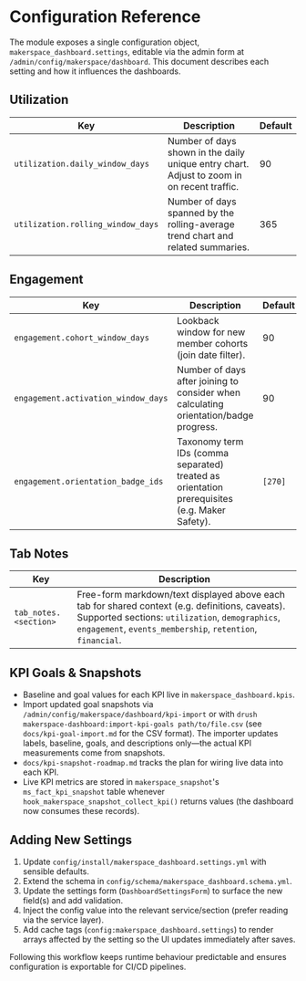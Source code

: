 # Configuration Reference

The module exposes a single configuration object, `makerspace_dashboard.settings`, editable via the admin form at `/admin/config/makerspace/dashboard`. This document describes each setting and how it influences the dashboards.

## Utilization
| Key | Description | Default |
|-----|-------------|---------|
| `utilization.daily_window_days` | Number of days shown in the daily unique entry chart. Adjust to zoom in on recent traffic. | 90 |
| `utilization.rolling_window_days` | Number of days spanned by the rolling-average trend chart and related summaries. | 365 |

## Engagement
| Key | Description | Default |
|-----|-------------|---------|
| `engagement.cohort_window_days` | Lookback window for new member cohorts (join date filter). | 90 |
| `engagement.activation_window_days` | Number of days after joining to consider when calculating orientation/badge progress. | 90 |
| `engagement.orientation_badge_ids` | Taxonomy term IDs (comma separated) treated as orientation prerequisites (e.g. Maker Safety). | `[270]` |

## Tab Notes
| Key | Description |
|-----|-------------|
| `tab_notes.<section>` | Free-form markdown/text displayed above each tab for shared context (e.g. definitions, caveats). Supported sections: `utilization`, `demographics`, `engagement`, `events_membership`, `retention`, `financial`. |

## KPI Goals & Snapshots

- Baseline and goal values for each KPI live in `makerspace_dashboard.kpis`.
- Import updated goal snapshots via `/admin/config/makerspace/dashboard/kpi-import` or with `drush makerspace-dashboard:import-kpi-goals path/to/file.csv` (see `docs/kpi-goal-import.md` for the CSV format). The importer updates labels, baseline, goals, and descriptions only—the actual KPI measurements come from snapshots.
- `docs/kpi-snapshot-roadmap.md` tracks the plan for wiring live data into each KPI.
- Live KPI metrics are stored in `makerspace_snapshot`'s `ms_fact_kpi_snapshot` table whenever `hook_makerspace_snapshot_collect_kpi()` returns values (the dashboard now consumes these records).

## Adding New Settings
1. Update `config/install/makerspace_dashboard.settings.yml` with sensible defaults.
2. Extend the schema in `config/schema/makerspace_dashboard.schema.yml`.
3. Update the settings form (`DashboardSettingsForm`) to surface the new field(s) and add validation.
4. Inject the config value into the relevant service/section (prefer reading via the service layer).
5. Add cache tags (`config:makerspace_dashboard.settings`) to render arrays affected by the setting so the UI updates immediately after saves.

Following this workflow keeps runtime behaviour predictable and ensures configuration is exportable for CI/CD pipelines.
